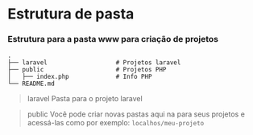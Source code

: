 Estrutura de pasta
==================

### Estrutura para a pasta www para criação de projetos

    .
    ├── laravel                   # Projetos laravel
    ├── public                    # Projetos PHP
    │   ├── index.php             # Info PHP
    └── README.md

> laravel
Pasta para o projeto laravel

> public
Você pode criar novas pastas aqui na para seus projetos e acessá-las como por exemplo: `localhos/meu-projeto`
